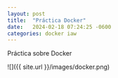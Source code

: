 ```yaml
---
layout: post
title:  "Práctica Docker"
date:   2024-02-18 07:24:25 -0600
categories: docker iaw
---
```


Práctica sobre Docker

![]({{ site.url }}/images/docker.png)